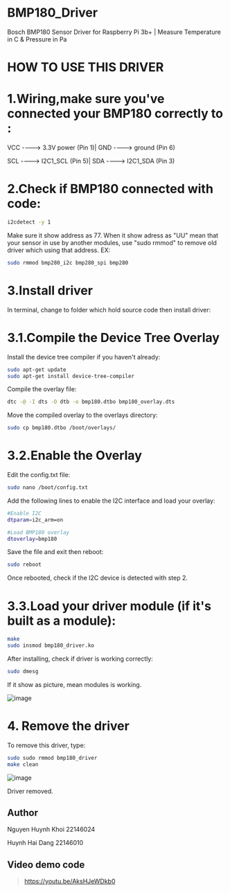 # BMP180_Driver
Bosch BMP180 Sensor Driver for Raspberry Pi 3b+ | Measure Temperature in C & Pressure in Pa

# HOW TO USE THIS DRIVER 
# 1.Wiring,make sure you've connected your BMP180 correctly to :

VCC ----> 3.3V power (Pin 1)|
GND ----> ground (Pin 6)

SCL ----> I2C1_SCL (Pin 5)|
SDA ----> I2C1_SDA (Pin 3)

# 2.Check if BMP180 connected with code:
```bash
i2cdetect -y 1
```
Make sure it show address as 77. When it show adress as "UU" mean that your sensor in use by another modules, use "sudo rmmod" to remove old driver which using that address.
EX:
```bash
sudo rmmod bmp280_i2c bmp280_spi bmp280
```
# 3.Install driver

In terminal, change to folder which hold source code then install driver:

# 3.1.Compile the Device Tree Overlay

Install the device tree compiler if you haven't already:
```bash
sudo apt-get update
sudo apt-get install device-tree-compiler
```
Compile the overlay file:
```bash
dtc -@ -I dts -O dtb -o bmp180.dtbo bmp180_overlay.dts
```
Move the compiled overlay to the overlays directory:
```bash
sudo cp bmp180.dtbo /boot/overlays/
```
# 3.2.Enable the Overlay

Edit the config.txt file:
```bash
sudo nano /boot/config.txt
```
Add the following lines to enable the I2C interface and load your overlay:
```bash
#Enable I2C
dtparam=i2c_arm=on

#Load BMP180 overlay
dtoverlay=bmp180
```
Save the file and exit then reboot:
```bash
sudo reboot
```
Once rebooted, check if the I2C device is detected with step 2.


# 3.3.Load your driver module (if it's built as a module):
```bash
make
sudo insmod bmp180_driver.ko
```


After installing, check if driver is working correctly:
```bash
sudo dmesg
```
If it show as picture, mean modules is working.

![image](https://github.com/user-attachments/assets/6daaeebf-730a-4ac7-88a3-8eba9a0f07e1)


# 4. Remove the driver 

To remove this driver, type:
```bash
sudo sudo rmmod bmp180_driver
make clean
```
![image](https://github.com/user-attachments/assets/6fb3ff38-4a63-45b9-b0b8-c54cefbca00b)

Driver removed.

## Author 

Nguyen Huynh Khoi 22146024

 Huynh Hai Dang   22146010

 ## Video demo code
 >https://youtu.be/AksHJeWDkb0
